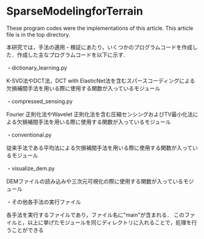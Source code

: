 # SparseModelingforTerrain
These program codes were the implementations of this article.
This article file is in the top directory.

本研究では，手法の適用・検証にあたり，いくつかのプログラムコードを作成した．作成した主なプログラムコードを以下に示す．

・dictionary_learning.py

K-SVD法やDCT法，DCT with ElasticNet法を含むスパースコーディングによる欠損補間手法を用いる際に使用する関数が入っているモジュール


・compressed_sensing.py

Fourier 正則化法やWavelet 正則化法を含む圧縮センシングおよびTV最小化法による欠損補間手法を用いる際に使用する関数が入っているモジュール


・conventional.py

従来手法である平均法による欠損補間手法を用いる際に使用する関数が入っているモジュール


・visualize_dem.py

DEMファイルの読み込みや三次元可視化の際に使用する関数が入っているモジュール


・その他各手法の実行ファイル

各手法を実行するファイルであり，ファイル名に"main"が含まれる．
このファイルと，以上に挙げたモジュールを同じディレクトリに入れることで，処理を行うことができる



